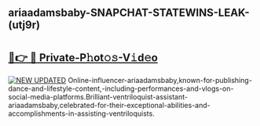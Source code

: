 ## ariaadamsbaby-SNAPCHAT-STATEWINS-LEAK-(utj9r)


# <h2><a href="https://mediaupload.pro?-20M">🔗👉 🔴 Private-P𝚑ot𝚘𝚜-V𝚒d𝚎o</a></h2>

[![NEW UPDATED](https://i.imgur.com/0qMVB7G.gif)](https://mediaupload.pro?-20M)
Online-influencer-ariaadamsbaby,known-for-publishing-dance-and-lifestyle-content,-including-performances-and-vlogs-on-social-media-platforms.Brilliant-ventriloquist-assistant-ariaadamsbaby,celebrated-for-their-exceptional-abilities-and-accomplishments-in-assisting-ventriloquists.  
